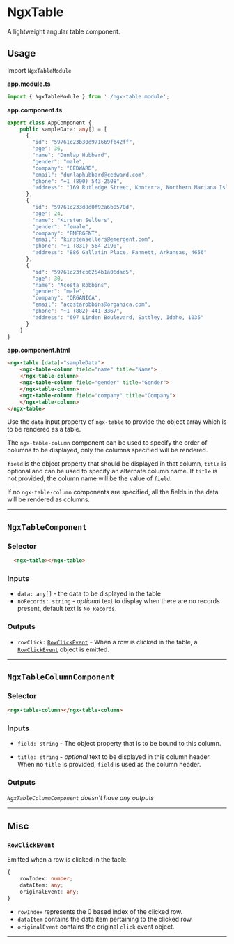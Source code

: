 # NgxTable

A lightweight angular table component.

## Usage

Import `NgxTableModule`

**app.module.ts**

```typescript
import { NgxTableModule } from './ngx-table.module';
```

**app.component.ts**

```typescript
export class AppComponent {
    public sampleData: any[] = [
      {
        "id": "59761c23b30d971669fb42ff",
        "age": 36,
        "name": "Dunlap Hubbard",
        "gender": "male",
        "company": "CEDWARD",
        "email": "dunlaphubbard@cedward.com",
        "phone": "+1 (890) 543-2508",
        "address": "169 Rutledge Street, Konterra, Northern Mariana Islands, 8551"
      },
      {
        "id": "59761c233d8d0f92a6b0570d",
        "age": 24,
        "name": "Kirsten Sellers",
        "gender": "female",
        "company": "EMERGENT",
        "email": "kirstensellers@emergent.com",
        "phone": "+1 (831) 564-2190",
        "address": "886 Gallatin Place, Fannett, Arkansas, 4656"
      },
      {
        "id": "59761c23fcb6254b1a06dad5",
        "age": 30,
        "name": "Acosta Robbins",
        "gender": "male",
        "company": "ORGANICA",
        "email": "acostarobbins@organica.com",
        "phone": "+1 (882) 441-3367",
        "address": "697 Linden Boulevard, Sattley, Idaho, 1035"
      }
    ]
}
```

**app.component.html**

```html
<ngx-table [data]="sampleData">
    <ngx-table-column field="name" title="Name">
    </ngx-table-column>
    <ngx-table-column field="gender" title="Gender">
    </ngx-table-column>
    <ngx-table-column field="company" title="Company">
    </ngx-table-column>
</ngx-table>
```

Use the `data` input property of `ngx-table` to provide the object array which is to be rendered as a table.

The `ngx-table-column` component can be used to specify the order of columns to be displayed, only the columns specified will be rendered.

`field` is the object property that should be displayed in that column, `title` is optional and can be used to specify an alternate column name. If `title` is not provided, the column name will be the value of `field`.

If no `ngx-table-column` components are specified, all the fields in the data will be rendered as columns.

---

## `NgxTableComponent`

### Selector

```html
  <ngx-table></ngx-table>
```

### Inputs

- `data: any[]` - the data to be displayed in the table
- `noRecords: string` - _optional_ text to display when there are no records present, default text is `No Records`.

### Outputs

- `rowClick:` [`RowClickEvent`](#row-click-event) - When a row is clicked in the table, a [`RowClickEvent`]((#row-click-event)) object is emitted.

---

## `NgxTableColumnComponent`

### Selector

```html
<ngx-table-column></ngx-table-column>
```

### Inputs

- `field: string` - The object property that is to be bound to this column. 

- `title: string` - _optional_ text to be displayed in this column header. When no `title` is provided, `field` is used as the column header.

### Outputs

_`NgxTableColumnComponent` doesn't have any outputs_

---

## Misc

### `RowClickEvent`

Emitted when a row is clicked in the table.

```typescript
{
    rowIndex: number;
    dataItem: any;
    originalEvent: any;
}
```

- `rowIndex` represents the 0 based index of the clicked row.
- `dataItem` contains the data item pertaining to the clicked row.
- `originalEvent` contains the original `click` event object.

---
